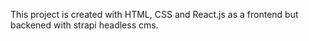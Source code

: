 This project is created with HTML, CSS and React.js as a frontend but backened with strapi headless cms.
